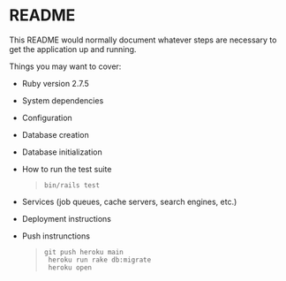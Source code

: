# README

This README would normally document whatever steps are necessary to get the
application up and running.

Things you may want to cover:

- Ruby version
  2.7.5

- System dependencies

- Configuration

- Database creation

- Database initialization

- How to run the test suite

  > `bin/rails test`

- Services (job queues, cache servers, search engines, etc.)

- Deployment instructions

- Push instrunctions
  > ```
  > git push heroku main
  >  heroku run rake db:migrate
  >  heroku open
  > ```
